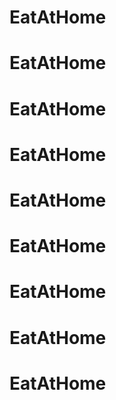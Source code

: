 # EatAtHome
# EatAtHome
# EatAtHome
# EatAtHome
# EatAtHome
# EatAtHome
# EatAtHome
# EatAtHome
# EatAtHome

